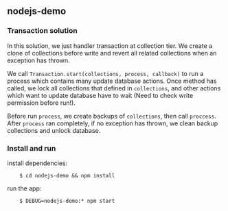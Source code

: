 ## nodejs-demo

### Transaction solution
In this solution, we just handler transaction at collection tier. We create a clone of collections before write and
revert all related collections when an exception has thrown.


We call `Transaction.start(collections, process, callback)` to run a process which contains
many update database actions. Once method has called, we lock all collections that defined in `collections`, and other 
actions which want to update database have to wait (Need to check write permission before run!).

Before run `process`, we create backups of `collections`, then call `proccess`.
After `process` ran completely, if no exception has thrown, we clean backup collections and unlock database.


### Install and run
install dependencies:
```
    $ cd nodejs-demo && npm install
```

run the app:
```
    $ DEBUG=nodejs-demo:* npm start
```
